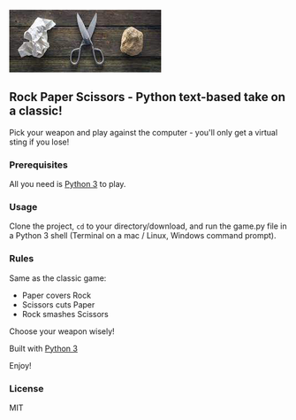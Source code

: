 ![rps game](rps.jpg "RPS Game")

## Rock Paper Scissors - Python text-based take on a classic!

Pick your weapon and play against the computer - you'll only get a virtual sting if you lose!

### Prerequisites

All you need is [Python 3](https://www.python.org/) to play.

### Usage
Clone the project, <code>cd</code> to your directory/download, and run the game.py file in a Python 3 shell (Terminal on a mac / Linux, Windows command prompt).

### Rules
Same as the classic game:

- Paper covers Rock 
- Scissors cuts Paper 
- Rock smashes Scissors

Choose your weapon wisely!

Built with [Python 3](https://www.python.org/doc/)

Enjoy!

### License 
MIT